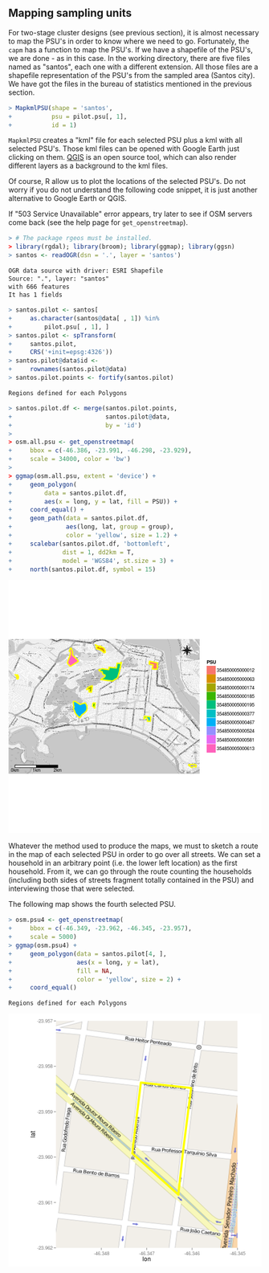 



## Mapping sampling units

For two-stage cluster designs (see previous section), it is almost necessary to map the PSU's in order to know where we need to go. Fortunately, the `capm` has a function to map the PSU's. If we have a shapefile of the PSU's, we are done - as in this case. In the working directory, there are five files named as "santos", each one with a different extension. All those files are a shapefile representation of the PSU's from the sampled area (Santos city). We have got the files in the bureau of statistics mentioned in the previous section.  


```r
> MapkmlPSU(shape = 'santos',
+           psu = pilot.psu[, 1],
+           id = 1)
```

`MapkmlPSU` creates a "kml" file for each selected PSU plus a kml with all selected PSU's. Those kml files can be opened with Google Earth just clicking on them. [QGIS](http://qgis.org) is an open source tool, which can also render different layers as a background to the kml files. 

Of course, R allow us to plot the locations of the selected PSU's. Do not worry if you do not understand the following code snippet, it is just another alternative to Google Earth or QGIS.

If "503 Service Unavailable" error appears, try later to see if OSM servers come back (see the help page for `get_openstreetmap`).


```r
> # The package rgeos must be installed.
> library(rgdal); library(broom); library(ggmap); library(ggsn)
> santos <- readOGR(dsn = '.', layer = 'santos')
```

```
OGR data source with driver: ESRI Shapefile 
Source: ".", layer: "santos"
with 666 features
It has 1 fields
```

```r
> santos.pilot <- santos[
+     as.character(santos@data[ , 1]) %in%
+         pilot.psu[ , 1], ]
> santos.pilot <- spTransform(
+     santos.pilot,
+     CRS('+init=epsg:4326'))
> santos.pilot@data$id <-
+     rownames(santos.pilot@data)
> santos.pilot.points <- fortify(santos.pilot)
```

```
Regions defined for each Polygons
```

```r
> santos.pilot.df <- merge(santos.pilot.points,
+                          santos.pilot@data,
+                          by = 'id')
> 
> osm.all.psu <- get_openstreetmap(
+     bbox = c(-46.386, -23.991, -46.298, -23.929),
+     scale = 34000, color = 'bw')
> 
> ggmap(osm.all.psu, extent = 'device') + 
+     geom_polygon(
+         data = santos.pilot.df,
+         aes(x = long, y = lat, fill = PSU)) +
+     coord_equal() +
+     geom_path(data = santos.pilot.df,
+               aes(long, lat, group = group),
+               color = 'yellow', size = 1.2) +
+     scalebar(santos.pilot.df, 'bottomleft',
+              dist = 1, dd2km = T,
+              model = 'WGS84', st.size = 3) +
+     north(santos.pilot.df, symbol = 15)
```

![plot of chunk map_all_psu](figures/map_all_psu-1.png)

Whatever the method used to produce the maps, we must to sketch a route in the map of each selected PSU in order to go over all streets. We can set a household in an arbitrary point (i.e. the lower left location) as the first household. From it, we can go through the route counting the households (including both sides of streets fragment totally contained in the PSU) and interviewing those that were selected.  

The following map shows the fourth selected PSU.


```r
> osm.psu4 <- get_openstreetmap(
+     bbox = c(-46.349, -23.962, -46.345, -23.957),
+     scale = 5000)
> ggmap(osm.psu4) +
+     geom_polygon(data = santos.pilot[4, ],
+                  aes(x = long, y = lat),
+                  fill = NA,
+                  color = 'yellow', size = 2) +
+     coord_equal()
```

```
Regions defined for each Polygons
```

![plot of chunk map_4th_psu](figures/map_4th_psu-1.png)
